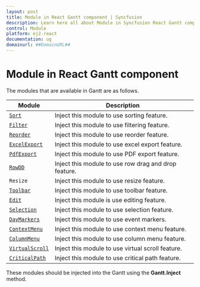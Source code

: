 ```yaml
---
layout: post
title: Module in React Gantt component | Syncfusion
description: Learn here all about Module in Syncfusion React Gantt component of Syncfusion Essential JS 2 and more.
control: Module 
platform: ej2-react
documentation: ug
domainurl: ##DomainURL##
---
```


# Module in React Gantt component

The modules that are available in Gantt are as follows.

| Module | Description |
|------|-------------|
| [`Sort`](https://ej2.syncfusion.com/react/documentation/api/gantt/sort/)| Inject this module to use sorting feature.|
| [`Filter`](https://ej2.syncfusion.com/react/documentation/api/gantt/filter/)| Inject this module to use filtering feature.|
| [`Reorder`](https://ej2.syncfusion.com/react/documentation/api/grid/reorder/) | Inject this module to use reorder feature.|
| [`ExcelExport`](https://ej2.syncfusion.com/documentation/api/gantt/#excelexportmodule) | Inject this module to use excel export feature.|
| [`PdfExport`](https://ej2.syncfusion.com/documentation/api/gantt/#pdfexportmodule) | Inject this module to use PDF export feature.|
| [`RowDD`](https://ej2.syncfusion.com/react/documentation/api/gantt/rowDD/)| Inject this module to use row drag and drop feature.|
| `Resize`| Inject this module to use resize feature.|
| [`Toolbar`](https://ej2.syncfusion.com/react/documentation/api/gantt/#toolbar)| Inject this module to use toolbar feature.|
| [`Edit`](https://ej2.syncfusion.com/react/documentation/api/gantt/edit/)| Inject this module is use editing feature.|
| [`Selection`](https://ej2.syncfusion.com/react/documentation/api/gantt/selection/)| Inject this module to use selection feature.|
| [`DayMarkers`](https://ej2.syncfusion.com/react/documentation/api/gantt/dayMarkers/)| Inject this module to use event markers.|
| [`ContextMenu`](https://ej2.syncfusion.com/documentation/api/gantt/contextMenu/)| Inject this module to use context menu feature.|
| [`ColumnMenu`](https://ej2.syncfusion.com/react/documentation/api/gantt/columnMenu/)| Inject this module to use column menu feature.|
| [`VirtualScroll`](https://ej2.syncfusion.com/react/documentation/api/gantt/#virtualscrollmodule)| Inject this module to use virtual scroll feature.|
| [`CriticalPath`](https://ej2.syncfusion.com/react/documentation/api/gantt/#criticalpathmodule) | Inject this module to use critical path feature.|

These modules should be injected into the Gantt using the **Gantt.Inject** method.
